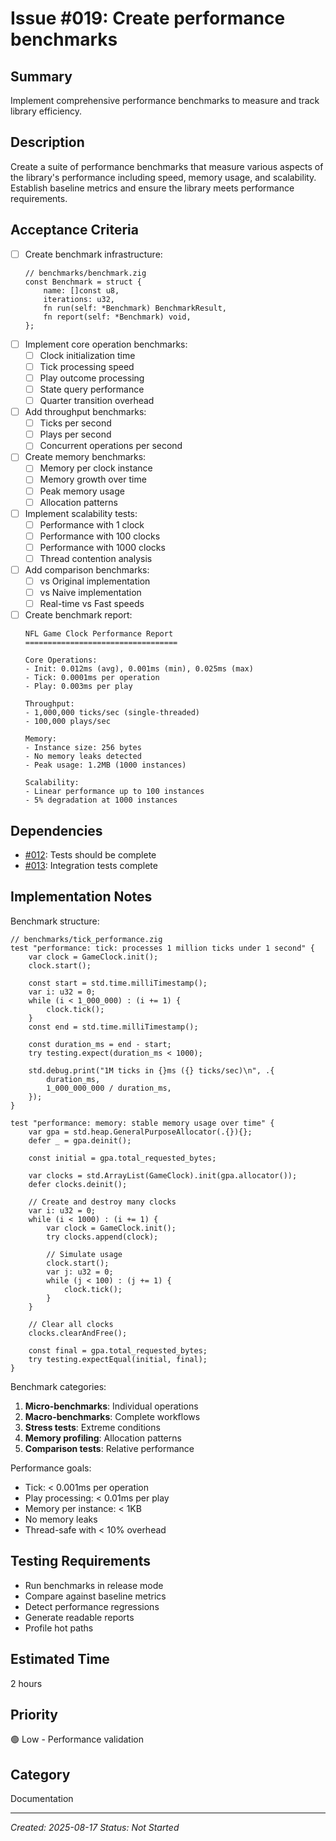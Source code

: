 # Issue #019: Create performance benchmarks

## Summary
Implement comprehensive performance benchmarks to measure and track library efficiency.

## Description
Create a suite of performance benchmarks that measure various aspects of the library's performance including speed, memory usage, and scalability. Establish baseline metrics and ensure the library meets performance requirements.

## Acceptance Criteria
- [ ] Create benchmark infrastructure:
  ```zig
  // benchmarks/benchmark.zig
  const Benchmark = struct {
      name: []const u8,
      iterations: u32,
      fn run(self: *Benchmark) BenchmarkResult,
      fn report(self: *Benchmark) void,
  };
  ```
- [ ] Implement core operation benchmarks:
  - [ ] Clock initialization time
  - [ ] Tick processing speed
  - [ ] Play outcome processing
  - [ ] State query performance
  - [ ] Quarter transition overhead
- [ ] Add throughput benchmarks:
  - [ ] Ticks per second
  - [ ] Plays per second
  - [ ] Concurrent operations per second
- [ ] Create memory benchmarks:
  - [ ] Memory per clock instance
  - [ ] Memory growth over time
  - [ ] Peak memory usage
  - [ ] Allocation patterns
- [ ] Implement scalability tests:
  - [ ] Performance with 1 clock
  - [ ] Performance with 100 clocks
  - [ ] Performance with 1000 clocks
  - [ ] Thread contention analysis
- [ ] Add comparison benchmarks:
  - [ ] vs Original implementation
  - [ ] vs Naive implementation
  - [ ] Real-time vs Fast speeds
- [ ] Create benchmark report:
  ```
  NFL Game Clock Performance Report
  ==================================
  
  Core Operations:
  - Init: 0.012ms (avg), 0.001ms (min), 0.025ms (max)
  - Tick: 0.0001ms per operation
  - Play: 0.003ms per play
  
  Throughput:
  - 1,000,000 ticks/sec (single-threaded)
  - 100,000 plays/sec
  
  Memory:
  - Instance size: 256 bytes
  - No memory leaks detected
  - Peak usage: 1.2MB (1000 instances)
  
  Scalability:
  - Linear performance up to 100 instances
  - 5% degradation at 1000 instances
  ```

## Dependencies
- [#012](012_migrate_unit_tests.md): Tests should be complete
- [#013](013_migrate_integration_tests.md): Integration tests complete

## Implementation Notes
Benchmark structure:
```zig
// benchmarks/tick_performance.zig
test "performance: tick: processes 1 million ticks under 1 second" {
    var clock = GameClock.init();
    clock.start();
    
    const start = std.time.milliTimestamp();
    var i: u32 = 0;
    while (i < 1_000_000) : (i += 1) {
        clock.tick();
    }
    const end = std.time.milliTimestamp();
    
    const duration_ms = end - start;
    try testing.expect(duration_ms < 1000);
    
    std.debug.print("1M ticks in {}ms ({} ticks/sec)\n", .{
        duration_ms,
        1_000_000_000 / duration_ms,
    });
}

test "performance: memory: stable memory usage over time" {
    var gpa = std.heap.GeneralPurposeAllocator(.{}){};
    defer _ = gpa.deinit();
    
    const initial = gpa.total_requested_bytes;
    
    var clocks = std.ArrayList(GameClock).init(gpa.allocator());
    defer clocks.deinit();
    
    // Create and destroy many clocks
    var i: u32 = 0;
    while (i < 1000) : (i += 1) {
        var clock = GameClock.init();
        try clocks.append(clock);
        
        // Simulate usage
        clock.start();
        var j: u32 = 0;
        while (j < 100) : (j += 1) {
            clock.tick();
        }
    }
    
    // Clear all clocks
    clocks.clearAndFree();
    
    const final = gpa.total_requested_bytes;
    try testing.expectEqual(initial, final);
}
```

Benchmark categories:
1. **Micro-benchmarks**: Individual operations
2. **Macro-benchmarks**: Complete workflows
3. **Stress tests**: Extreme conditions
4. **Memory profiling**: Allocation patterns
5. **Comparison tests**: Relative performance

Performance goals:
- Tick: < 0.001ms per operation
- Play processing: < 0.01ms per play
- Memory per instance: < 1KB
- No memory leaks
- Thread-safe with < 10% overhead

## Testing Requirements
- Run benchmarks in release mode
- Compare against baseline metrics
- Detect performance regressions
- Generate readable reports
- Profile hot paths

## Estimated Time
2 hours

## Priority
🟢 Low - Performance validation

## Category
Documentation

---
*Created: 2025-08-17*
*Status: Not Started*